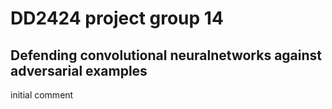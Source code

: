 # DD2424 project group 14
## Defending convolutional neuralnetworks against adversarial examples

initial comment
